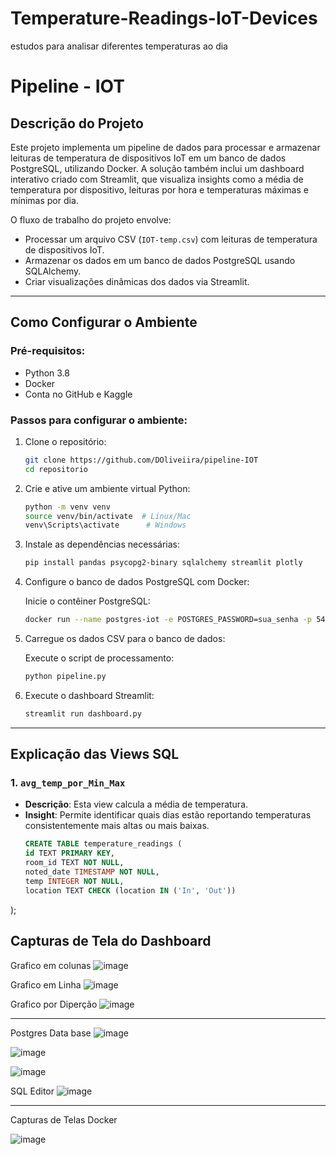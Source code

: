 # Temperature-Readings-IoT-Devices
estudos para analisar diferentes temperaturas ao dia
# Pipeline - IOT

## Descrição do Projeto
Este projeto implementa um pipeline de dados para processar e armazenar leituras de temperatura de dispositivos IoT em um banco de dados PostgreSQL, utilizando Docker. A solução também inclui um dashboard interativo criado com Streamlit, que visualiza insights como a média de temperatura por dispositivo, leituras por hora e temperaturas máximas e mínimas por dia.

O fluxo de trabalho do projeto envolve:
- Processar um arquivo CSV (`IOT-temp.csv`) com leituras de temperatura de dispositivos IoT.
- Armazenar os dados em um banco de dados PostgreSQL usando SQLAlchemy.
- Criar visualizações dinâmicas dos dados via Streamlit.

---

## Como Configurar o Ambiente

### Pré-requisitos:
- Python 3.8
- Docker
- Conta no GitHub e Kaggle

### Passos para configurar o ambiente:

1. Clone o repositório:
    ```bash
    git clone https://github.com/DOliveiira/pipeline-IOT
    cd repositorio
    ```

2. Crie e ative um ambiente virtual Python:
    ```bash
    python -m venv venv
    source venv/bin/activate  # Linux/Mac
    venv\Scripts\activate      # Windows
    ```

3. Instale as dependências necessárias:
    ```bash
    pip install pandas psycopg2-binary sqlalchemy streamlit plotly
    ```

4. Configure o banco de dados PostgreSQL com Docker:

    Inicie o contêiner PostgreSQL:
    ```bash
    docker run --name postgres-iot -e POSTGRES_PASSWORD=sua_senha -p 5432:5432 -d postgres
    ```

5. Carregue os dados CSV para o banco de dados:

    Execute o script de processamento:
    ```bash
    python pipeline.py
    ```

6. Execute o dashboard Streamlit:
    ```bash
    streamlit run dashboard.py
    ```

---

## Explicação das Views SQL

### 1. `avg_temp_por_Min_Max `
- **Descrição**: Esta view calcula a média de temperatura.
- **Insight**: Permite identificar quais dias estão reportando temperaturas consistentemente mais altas ou mais baixas.
    ```sql
   CREATE TABLE temperature_readings (
    id TEXT PRIMARY KEY,
    room_id TEXT NOT NULL,
    noted_date TIMESTAMP NOT NULL,
    temp INTEGER NOT NULL,
    location TEXT CHECK (location IN ('In', 'Out'))
);
    

## Capturas de Tela do Dashboard
Grafico em colunas
![image](https://github.com/user-attachments/assets/e31298b0-3757-491d-b018-3ac62376891d)

Grafico em Linha
![image](https://github.com/user-attachments/assets/34b86a24-26b3-4aca-b56b-5287af9014fe)

Grafico por Diperção
![image](https://github.com/user-attachments/assets/b53cd58d-8d83-4775-9501-1048e633063a)

---
Postgres Data base
![image](https://github.com/user-attachments/assets/a8a7e88e-c18e-4462-aea5-41298fb4d8bc)

![image](https://github.com/user-attachments/assets/d2668ecb-0fae-4848-8c3f-85b8f3ecfc03)

![image](https://github.com/user-attachments/assets/a14982f0-3001-472b-a7ac-26c45e196844)

SQL Editor
![image](https://github.com/user-attachments/assets/cde64a73-ad01-4e17-8fed-e00e81d14919)

----
Capturas de Telas Docker 

![image](https://github.com/user-attachments/assets/96abcd5a-6590-4d90-b66f-75d2989f0655)




